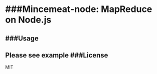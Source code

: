 ###Mincemeat-node: MapReduce on Node.js
===========
###Usage
-----------
Please see example
###License
-----------
MIT
